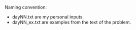 Naming convention:

* dayNN.txt are my personal inputs.
* dayNN_ex.txt are examples from the text of the problem.
